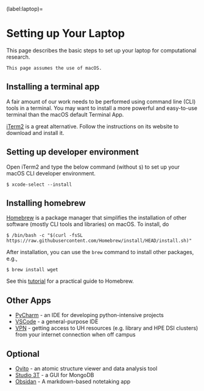 (label:laptop)=
# Setting up Your Laptop

This page describes the basic steps to set up your laptop for computational research.

```{warning}
This page assumes the use of macOS.
```

## Installing a terminal app

A fair amount of our work needs to be performed using command line (CLI) tools in a terminal. You may want to install a more powerful and easy-to-use terminal than the macOS default Terminal App.

[iTerm2](https://iterm2.com) is a great alternative. Follow the instructions on its website to download and install it.

## Setting up developer environment

Open iTerm2 and type the below command (without `$`) to set up your macOS CLI developer environment.

```
$ xcode-select --install
```

## Installing homebrew

[Homebrew](https://brew.sh) is a package manager that simplifies the installation of other software (mostly CLI tools and libraries) on macOS. To install, do

```
$ /bin/bash -c "$(curl -fsSL https://raw.githubusercontent.com/Homebrew/install/HEAD/install.sh)"
```

After installation, you can use the `brew` command to install other packages, e.g.,

```
$ brew install wget
```

See this [tutorial](https://flaviocopes.com/homebrew/) for a practical guide to Homebrew.

## Other Apps

- [PyCharm](https://www.jetbrains.com/pycharm/) - an IDE for developing python-intensive projects
- [VSCode](https://code.visualstudio.com) - a general-purpose IDE
- [VPN](https://uh.edu/infotech/services/computing/networks/vpn/) - getting access to UH resources (e.g. library and HPE DSI clusters) from your internet connection when off campus

## Optional

- [Ovito](https://www.ovito.org) - an atomic structure viewer and data analysis tool
- [Studio 3T](https://studio3t.com) - a GUI for MongoDB
- [Obsidan](https://obsidian.md) - A markdown-based notetaking app
